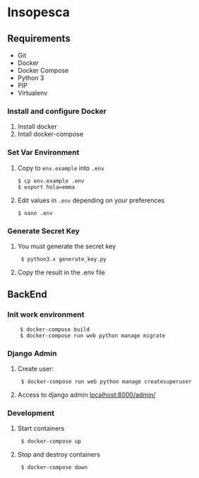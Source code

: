 # Insopesca
<!-- [![Build Status](https://travis-ci.org/JySa65/insopeca-api.svg?branch=master)](https://travis-ci.org/JySa65/insopeca-api) -->

## Requirements
* Git
* Docker
* Docker Compose
* Python 3
* PIP
* Virtualenv

### Install and configure Docker

1. Install docker
1. Intall docker-compose

### Set Var Environment

1. Copy to `env.example` into `.env`

       $ cp env.example .env
       $ export hola=emma

1. Edit values in `.env` depending on your preferences

       $ nano .env

### Generate Secret Key

1. You must generate the secret key
    
        $ python3.x generate_key.py

1. Copy the result in the .env file

## BackEnd

### Init work environment

        $ docker-compose build
        $ docker-compose run web python manage migrate

### Django Admin

1. Create user:

        $ docker-compose run web python manage createsuperuser

1. Access to django admin [localhost:8000/admin/](http://localhost:8000/admin/)

### Development

1. Start containers

        $ docker-compose up

1. Stop and destroy containers

        $ docker-compose down
